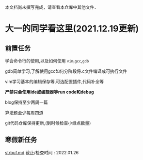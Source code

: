 本文档尚未撰写完成，请查看本仓库中其他文件．

# 大一的同学看这里(2021.12.19更新)

## 前置任务
  学会命令行的使用,以及如何使用 `vim`,`gcc`,`gdb` 
  
  gdb简单学习,了解使用gcc如何分阶段将.c文件编译成可执行文件
  
  vim学习基本的编辑保存等,可选配置插件,代码补全等
  
  **严禁只会使用ide或编辑器等run code和debug**
  
  blog保持至少两周一篇
  
  算法题至少每周四道
  
  git代码仓库保持更新,(到时候检查小绿点数量)

## 寒假新任务

[strbuf.md](project/strbuf.md)
截止/检查时间  : 2022.01.26
